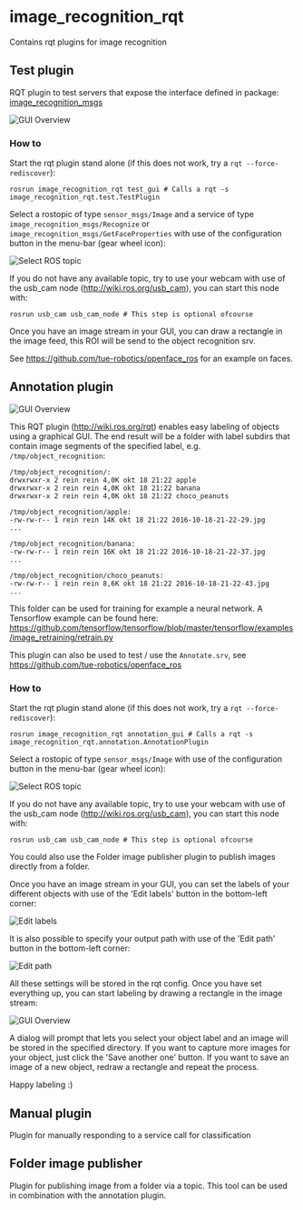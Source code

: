 # image_recognition_rqt

Contains rqt plugins for image recognition 

## Test plugin

RQT plugin to test servers that expose the interface defined in package: [image_recognition_msgs](https://github.com/tue-robotics/image_recognition/tree/master/image_recognition_msgs)

![GUI Overview](doc/img/test.png)

### How to 

Start the rqt plugin stand alone (if this does not work, try a `rqt --force-rediscover`):

    rosrun image_recognition_rqt test_gui # Calls a rqt -s image_recognition_rqt.test.TestPlugin
    
Select a rostopic of type `sensor_msgs/Image` and a service of type `image_recognition_msgs/Recognize` or `image_recognition_msgs/GetFaceProperties` with use of the configuration button in the menu-bar (gear wheel icon):

![Select ROS topic](doc/img/select_topic.png)

If you do not have any available topic, try to use your webcam with use of the usb_cam node (http://wiki.ros.org/usb_cam), you can start this node with:

    rosrun usb_cam usb_cam_node # This step is optional ofcourse
    
Once you have an image stream in your GUI, you can draw a rectangle in the image feed, this ROI will be send to the object recognition srv.

See https://github.com/tue-robotics/openface_ros for an example on faces.

## Annotation plugin

![GUI Overview](doc/img/choco_peanuts.png)

This RQT plugin (http://wiki.ros.org/rqt) enables easy labeling of objects using a graphical GUI. The end result will be a folder with label subdirs that contain image segments of the specified label, e.g. `/tmp/object_recognition`:

    /tmp/object_recognition/:
    drwxrwxr-x 2 rein rein 4,0K okt 18 21:22 apple
    drwxrwxr-x 2 rein rein 4,0K okt 18 21:22 banana
    drwxrwxr-x 2 rein rein 4,0K okt 18 21:22 choco_peanuts

    /tmp/object_recognition/apple:
    -rw-rw-r-- 1 rein rein 14K okt 18 21:22 2016-10-18-21-22-29.jpg
    ...

    /tmp/object_recognition/banana:
    -rw-rw-r-- 1 rein rein 16K okt 18 21:22 2016-10-18-21-22-37.jpg
    ...

    /tmp/object_recognition/choco_peanuts:
    -rw-rw-r-- 1 rein rein 8,6K okt 18 21:22 2016-10-18-21-22-43.jpg
    ...
    
This folder can be used for training for example a neural network. A Tensorflow example can be found here: https://github.com/tensorflow/tensorflow/blob/master/tensorflow/examples/image_retraining/retrain.py

This plugin can also be used to test / use the `Annotate.srv`, see https://github.com/tue-robotics/openface_ros

### How to 

Start the rqt plugin stand alone (if this does not work, try a `rqt --force-rediscover`):

    rosrun image_recognition_rqt annotation_gui # Calls a rqt -s image_recognition_rqt.annotation.AnnotationPlugin
    
Select a rostopic of type `sensor_msgs/Image` with use of the configuration button in the menu-bar (gear wheel icon):

![Select ROS topic](doc/img/select_topic.png)

If you do not have any available topic, try to use your webcam with use of the usb_cam node (http://wiki.ros.org/usb_cam), you can start this node with:

    rosrun usb_cam usb_cam_node # This step is optional ofcourse

You could also use the Folder image publisher plugin to publish images directly from a folder.
    
Once you have an image stream in your GUI, you can set the labels of your different objects with use of the 'Edit labels' button in the bottom-left corner:

![Edit labels](doc/img/labels.png)

It is also possible to specify your output path with use of the 'Edit path' button in the bottom-left corner:

![Edit path](doc/img/select_path.png)

All these settings will be stored in the rqt config. Once you have set everything up, you can start labeling by drawing a rectangle in the image stream:

![GUI Overview](doc/img/choco_peanuts.png)

A dialog will prompt that lets you select your object label and an image will be stored in the specified directory. If you want to capture more images for your object, just click the 'Save another one' button. If you want to save an image of a new object, redraw a rectangle and repeat the process.

Happy labeling :)

## Manual plugin
Plugin for manually responding to a service call for classification

## Folder image publisher

Plugin for publishing image from a folder via a topic. This tool can be used in combination with the annotation plugin.

    

